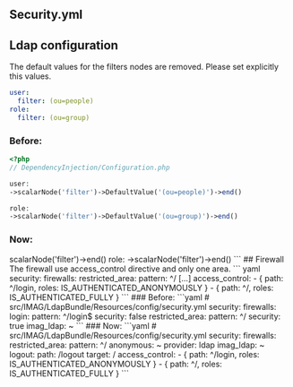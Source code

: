 Security.yml
------------

## Ldap configuration
The default values for the filters nodes are removed.
Please set explicitly this values.
``` yaml
user:
  filter: (ou=people)
role:
  filter: (ou=group)
```
### Before:
``` php
<?php
// DependencyInjection/Configuration.php

user:
->scalarNode('filter')->DefaultValue('(ou=people)')->end()

role:
->scalarNode('filter')->DefaultValue('(ou=group)')->end()
```

### Now:
<?php
// DependencyInjection/Configuration.php

``` php
user:
->scalarNode('filter')->end()

role:
->scalarNode('filter')->end()
```

## Firewall
The firewall use access_control directive and only one area.

``` yaml

security:
  firewalls:
    restricted_area:
      pattern:          ^/
[...]

  access_control:
    - { path: ^/login,          roles: IS_AUTHENTICATED_ANONYMOUSLY }
    - { path: ^/,               roles: IS_AUTHENTICATED_FULLY }
```

### Before:
```yaml
# src/IMAG/LdapBundle/Resources/config/security.yml

security:
  firewalls:
    login:
      pattern: ^/login$
      security: false

    restricted_area:
      pattern: ^/
      security: true
      imag_ldap: ~
```

### Now:
```yaml
# src/IMAG/LdapBundle/Resources/config/security.yml

security:
  firewalls:
    restricted_area:
      pattern:          ^/
      anonymous:        ~
      provider:         ldap
      imag_ldap:        ~
      logout:
        path:           /logout
        target:         /

  access_control:
    - { path: ^/login,          roles: IS_AUTHENTICATED_ANONYMOUSLY }
    - { path: ^/,               roles: IS_AUTHENTICATED_FULLY }
```

